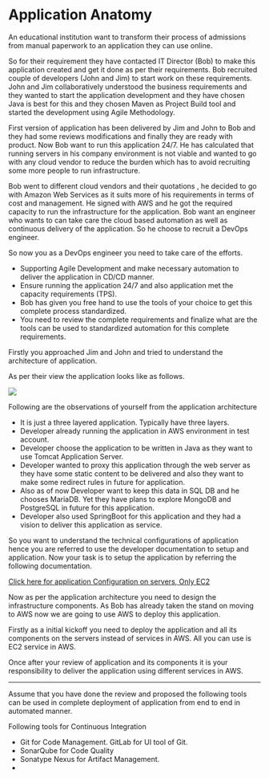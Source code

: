 # Application Anatomy


An educational institution want to transform their process of admissions from manual paperwork to an application they can use online.


So for their requirement they have contacted IT Director (Bob) to make this application created and get it done as per their requirements. Bob recruited couple of developers (John and Jim) to start work on these requirements. John and Jim collaboratively understood the business requirements and they wanted to start the application development and they have chosen Java is best for this and they chosen Maven as Project Build tool and started the development using Agile Methodology.


First version of application has been delivered by Jim and John to Bob and they had some reviews modifications and finally they are ready with product. Now Bob want to run this application 24/7. He has calculated that running servers in his company environment is not viable and wanted to go with any cloud vendor to reduce the burden which has to avoid recruiting some more people to run infrastructure. 

Bob went to different cloud vendors and their quotations , he decided to go with Amazon Web Services as it suits more of his requirements in terms of cost and management. He signed with AWS and he got the required capacity to run the infrastructure for the application. Bob want an engineer who wants to can take care the cloud based automation as well as continuous delivery of the application. So he choose to recruit a DevOps engineer.

So now you as a DevOps engineer you need to take care of the efforts.


*  Supporting Agile Development and make necessary automation to deliver the application in CD/CD manner.
*  Ensure running the application 24/7 and also application met the capacity requirements (TPS).
*  Bob has given you free hand to use the tools of your choice to get this complete process standardized.
*  You need to review the complete requirements and finalize what are the tools can be used to standardized automation for this complete requirements.


Firstly you approached Jim and John and tried to understand the architecture of application.

As per their view the application looks like as follows.

![](images/01.PNG)

Following are the observations of yourself from the application architecture

*  It is just a three layered application. Typically have three layers.
*  Developer already running the application in AWS environment in test account.
*  Developer choose the application to be written in Java as they want to use Tomcat Application Server.
*  Developer wanted to proxy this application through the web server as they have some static content to be delivered and also they want to make some redirect rules in future for application.
*  Also as of now Developer want to keep this data in SQL DB and he chooses MariaDB. Yet they have plans to explore MongoDB and PostgreSQL in future for this application.
*  Developer also used SpringBoot for this application and they had a vision to deliver this application as service.


So you want to understand the technical configurations of application hence you are referred to use the developer documentation to setup and application. Now your task is to setup the application by referring the following documentation.

[Click here for application Configuration on servers, Only EC2](https://github.com/b57-clouddevops/student/blob/main/artifacts/First/components-on-servers.md)


Now as per the application architecture you need to design the infrastructure components. As Bob has already taken the stand on moving to AWS now we are going to use AWS to deploy this application.

Firstly as a initial kickoff you need to deploy the application and all its components on the servers instead of services in AWS. All you can use is EC2 service in AWS.

Once after your review of application and its components it is your responsibility to deliver the application using different services in AWS.

-------


Assume that you have done the review and proposed the following tools can be used in complete deployment of application from end to end in automated manner.

Following tools for Continuous Integration

* Git for Code Management. GitLab for UI tool of Git. 
* SonarQube for Code Quality 
* Sonatype Nexus for Artifact Management.
* 

